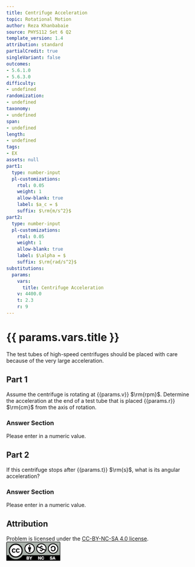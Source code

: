 ```yaml
---
title: Centrifuge Acceleration
topic: Rotational Motion
author: Reza Khanbabaie
source: PHYS112 Set 6 Q2
template_version: 1.4
attribution: standard
partialCredit: true
singleVariant: false
outcomes:
- 5.6.1.0
- 5.6.3.0
difficulty:
- undefined
randomization:
- undefined
taxonomy:
- undefined
span:
- undefined
length:
- undefined
tags:
- EX
assets: null
part1:
  type: number-input
  pl-customizations:
    rtol: 0.05
    weight: 1
    allow-blank: true
    label: $a_c = $
    suffix: $\rm{m/s^2}$
part2:
  type: number-input
  pl-customizations:
    rtol: 0.05
    weight: 1
    allow-blank: true
    label: $\alpha = $
    suffix: $\rm{rad/s^2}$
substitutions:
  params:
    vars:
      title: Centrifuge Acceleration
    v: 4400.0
    t: 2.3
    r: 9
---
```

# {{ params.vars.title }}
The test tubes of high-speed centrifuges should be placed with care because of the very large acceleration.

## Part 1

Assume the centrifuge is rotating at {{params.v}} $\rm{rpm}$. Determine the acceleration at the end of a test tube that is placed {{params.r}} $\rm{cm}$ from the axis of rotation.

### Answer Section

Please enter in a numeric value.

## Part 2

If this centrifuge stops after {{params.t}} $\rm{s}$, what is its angular acceleration?

### Answer Section

Please enter in a numeric value.

## Attribution

Problem is licensed under the [CC-BY-NC-SA 4.0 license](https://creativecommons.org/licenses/by-nc-sa/4.0/).<br> ![The Creative Commons 4.0 license requiring attribution-BY, non-commercial-NC, and share-alike-SA license.](https://raw.githubusercontent.com/firasm/bits/master/by-nc-sa.png)